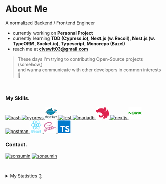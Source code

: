 # About Me

A normalized Backend / Frontend Engineer

- currently working on **Personal Project**
- currently learning **TDD (Cypress.io), Next.js (w. Recoil), Nest.js (w. TypeORM, Socket.io), Typescript, Monorepo (Bazel)**
- reach me at **clvswft03@gmail.com**

> These days I'm trying to contributing Open-Source projects (somehow,)\
> and wanna communicate with other developers in common interests 💬

&nbsp;

<h3 align="left">My Skills.</h3>
<p align="left"> <a href="https://www.gnu.org/software/bash/" target="_blank" rel="noreferrer"> <img src="https://www.vectorlogo.zone/logos/gnu_bash/gnu_bash-icon.svg" alt="bash" width="40" height="40"/> </a> <a href="https://www.cypress.io" target="_blank" rel="noreferrer"> <img src="https://raw.githubusercontent.com/simple-icons/simple-icons/6e46ec1fc23b60c8fd0d2f2ff46db82e16dbd75f/icons/cypress.svg" alt="cypress" width="40" height="40"/> </a> <a href="https://www.docker.com/" target="_blank" rel="noreferrer"> <img src="https://raw.githubusercontent.com/devicons/devicon/master/icons/docker/docker-original-wordmark.svg" alt="docker" width="40" height="40"/> </a> <a href="https://jestjs.io" target="_blank" rel="noreferrer"> <img src="https://www.vectorlogo.zone/logos/jestjsio/jestjsio-icon.svg" alt="jest" width="40" height="40"/> </a> <a href="https://mariadb.org/" target="_blank" rel="noreferrer"> <img src="https://www.vectorlogo.zone/logos/mariadb/mariadb-icon.svg" alt="mariadb" width="40" height="40"/> </a> <a href="https://nestjs.com/" target="_blank" rel="noreferrer"> <img src="https://raw.githubusercontent.com/devicons/devicon/master/icons/nestjs/nestjs-plain.svg" alt="nestjs" width="40" height="40"/> </a> <a href="https://nextjs.org/" target="_blank" rel="noreferrer"> <img src="https://cdn.worldvectorlogo.com/logos/nextjs-2.svg" alt="nextjs" width="40" height="40"/> </a> <a href="https://www.nginx.com" target="_blank" rel="noreferrer"> <img src="https://raw.githubusercontent.com/devicons/devicon/master/icons/nginx/nginx-original.svg" alt="nginx" width="40" height="40"/> </a> <a href="https://postman.com" target="_blank" rel="noreferrer"> <img src="https://www.vectorlogo.zone/logos/getpostman/getpostman-icon.svg" alt="postman" width="40" height="40"/> </a> <a href="https://reactjs.org/" target="_blank" rel="noreferrer"> <img src="https://raw.githubusercontent.com/devicons/devicon/master/icons/react/react-original-wordmark.svg" alt="react" width="40" height="40"/> </a> <a href="https://sass-lang.com" target="_blank" rel="noreferrer"> <img src="https://raw.githubusercontent.com/devicons/devicon/master/icons/sass/sass-original.svg" alt="sass" width="40" height="40"/> </a> <a href="https://www.typescriptlang.org/" target="_blank" rel="noreferrer"> <img src="https://raw.githubusercontent.com/devicons/devicon/master/icons/typescript/typescript-original.svg" alt="typescript" width="40" height="40"/> </a> </p>

<h3 align="left">Contact.</h3>
<p align="left"> <a href="https://linkedin.com/in/sonsumin" target="blank"><img align="center" src="https://raw.githubusercontent.com/rahuldkjain/github-profile-readme-generator/master/src/images/icons/Social/github.svg" alt="sonsumin" height="30" width="40" /></a> <a href="https://linkedin.com/in/sonsumin" target="blank"><img align="center" src="https://raw.githubusercontent.com/rahuldkjain/github-profile-readme-generator/master/src/images/icons/Social/linked-in-alt.svg" alt="sonsumin" height="30" width="40" /></a>
</p>

&nbsp;

<details>
 <summary>My Statistics ↕️</summary>

<!--START_SECTION:waka-->
![Code Time](http://img.shields.io/badge/Code%20Time-331%20hrs%2012%20mins-blue)

![Profile Views](http://img.shields.io/badge/Profile%20Views-214-blue)

**🐱 My GitHub Data** 

> 🏆 349 Contributions in the Year 2022
 > 
> 📦 12.1 MB Used in GitHub's Storage 
 > 
> 💼 Opted to Hire
 > 
> 📜 253 Public Repositories 
 > 
> 🔑 94 Private Repositories  
 > 
**I'm an Early 🐤** 

```text
🌞 Morning    34 commits     ██░░░░░░░░░░░░░░░░░░░░░░░   10.9% 
🌆 Daytime    143 commits    ███████████░░░░░░░░░░░░░░   45.83% 
🌃 Evening    65 commits     █████░░░░░░░░░░░░░░░░░░░░   20.83% 
🌙 Night      70 commits     █████░░░░░░░░░░░░░░░░░░░░   22.44%

```
📅 **I'm Most Productive on Saturday** 

```text
Monday       42 commits     ███░░░░░░░░░░░░░░░░░░░░░░   13.46% 
Tuesday      24 commits     ██░░░░░░░░░░░░░░░░░░░░░░░   7.69% 
Wednesday    65 commits     █████░░░░░░░░░░░░░░░░░░░░   20.83% 
Thursday     48 commits     ███░░░░░░░░░░░░░░░░░░░░░░   15.38% 
Friday       35 commits     ██░░░░░░░░░░░░░░░░░░░░░░░   11.22% 
Saturday     72 commits     █████░░░░░░░░░░░░░░░░░░░░   23.08% 
Sunday       26 commits     ██░░░░░░░░░░░░░░░░░░░░░░░   8.33%

```


📊 **This Week I Spent My Time On** 

```text
⌚︎ Time Zone: Asia/Seoul

💬 Programming Languages: 
Other                    41 hrs 21 mins      ████████████████░░░░░░░░░   64.35% 
JSON                     9 hrs 43 mins       ███░░░░░░░░░░░░░░░░░░░░░░   15.13% 
TypeScript               5 hrs 20 mins       ██░░░░░░░░░░░░░░░░░░░░░░░   8.31% 
Markdown                 2 hrs 35 mins       █░░░░░░░░░░░░░░░░░░░░░░░░   4.03% 
JavaScript               1 hr 45 mins        ░░░░░░░░░░░░░░░░░░░░░░░░░   2.73%

🔥 Editors: 
Browser                  37 hrs 50 mins      ██████████████░░░░░░░░░░░   58.86% 
VS Code                  25 hrs 15 mins      █████████░░░░░░░░░░░░░░░░   39.29% 
Neovim                   1 hr 11 mins        ░░░░░░░░░░░░░░░░░░░░░░░░░   1.85%

💻 Operating System: 
Linux                    64 hrs 16 mins      █████████████████████████   100.0%

```

**I Mostly Code in TypeScript** 

```text
TypeScript               17 repos            █████░░░░░░░░░░░░░░░░░░░░   22.37% 
JavaScript               16 repos            █████░░░░░░░░░░░░░░░░░░░░   21.05% 
Shell                    10 repos            ███░░░░░░░░░░░░░░░░░░░░░░   13.16% 
HTML                     8 repos             ██░░░░░░░░░░░░░░░░░░░░░░░   10.53% 
CSS                      7 repos             ██░░░░░░░░░░░░░░░░░░░░░░░   9.21%

```


**Timeline**

![Chart not found](https://raw.githubusercontent.com/todaypp/todaypp/master/charts/bar_graph.png) 


 Last Updated on 03/02/2022 08:47:29 UTC
<!--END_SECTION:waka-->
</details>
